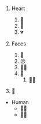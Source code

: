 1. Heart
   1. 🖤
   2. 💙
   3. 💔
   
2. Faces
   1. 🤡
   2. 😵
   3. 😵‍💫
   4. 🤑
      1. 😮‍💨
1. 🐲

* Human
  * 🚴‍♂️
  * 🚴‍♀️
